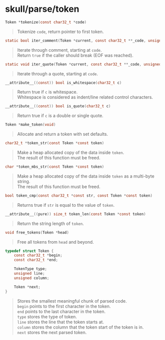 # skull/parse/token

```c
Token *tokenize(const char32_t *code)
```

> Tokenize `code`, return pointer to first token.

```c
static bool iter_comment(Token *current, const char32_t **_code, unsigned line_num, unsigned column)
```

> Iterate through comment, starting at `code`.
> \
> Return `true` if the caller should break (EOF was reached).

```c
static void iter_quote(Token *current, const char32_t **_code, unsigned line_num, unsigned column)
```

> Iterate through a quote, starting at `code`.

```c
__attribute__((const)) bool is_whitespace(char32_t c)
```

> Return true if `c` is whitespace.
> \
> Whitespace is considered as indent/line related control characters.

```c
__attribute__((const)) bool is_quote(char32_t c)
```

> Return true if `c` is a double or single quote.

```c
Token *make_token(void)
```

> Allocate and return a token with set defaults.

```c
char32_t *token_str(const Token *const token)
```

> Make a heap allocated copy of the data inside `token`.
> \
> The result of this function must be freed.

```c
char *token_mbs_str(const Token *const token)
```

> Make a heap allocated copy of the data inside `token` as a multi-byte string.
> \
> The result of this function must be freed.

```c
bool token_cmp(const char32_t *const str, const Token *const token)
```

> Returns true if `str` is equal to the value of `token`.

```c
__attribute__((pure)) size_t token_len(const Token *const token)
```

> Return the string length of `token`.

```c
void free_tokens(Token *head)
```

> Free all tokens from `head` and beyond.

```c
typedef struct Token {
	const char32_t *begin;
	const char32_t *end;

	TokenType type;
	unsigned line;
	unsigned column;

	Token *next;
}
```

> Stores the smallest meaningful chunk of parsed code.
> \
> `begin` points to the first character in the token.
> \
> `end` points to the last character in the token.
> \
> `type` stores the type of token.
> \
> `line` stores the line that the token starts at.
> \
> `column` stores the column that the token start of the token is in.
> \
> `next` stores the next parsed token.

